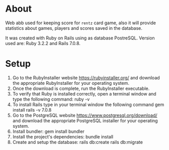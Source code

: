 # About

Web abb used for keeping score for `rentz` card game, also it will provide statistics about games, players and scores saved in the database.

It was created with Ruby on Rails using as database PostreSQL.
Version used are: Ruby 3.2.2 and Rails 7.0.8.

# Setup

1. Go to the RubyInstaller website https://rubyinstaller.org/ and download the appropriate RubyInstaller for your operating system.
2. Once the download is complete, run the RubyInstaller executable.
3. To verify that Ruby is installed correctly, open a terminal window and type the following command:
      ruby -v
4. To install Rails type in your terminal window the following command
      gem install rails -v 7.0.8
5. Go to the PostgreSQL website https://www.postgresql.org/download/ and download the appropriate PostgreSQL installer for your operating system.
6. Install bundler:
      gem install bundler
7. Install the project's dependencies:
      bundle install
8. Create and setup the database:
      rails db:create
      rails db:migrate
